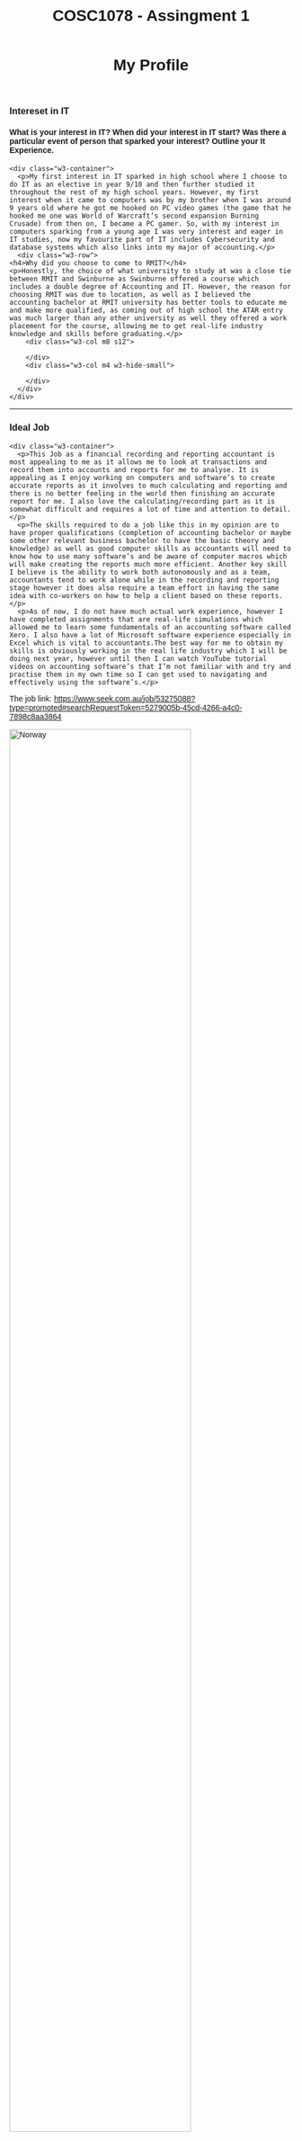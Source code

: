 <!DOCTYPE html>
<html>
<title>Assingment 1</title>
<meta charset="UTF-8">
<meta name="viewport" content="width=device-width, initial-scale=1">
<link rel="stylesheet" href="https://www.w3schools.com/w3css/4/w3.css">
<link rel="stylesheet" href="https://fonts.googleapis.com/css?family=Raleway">
<style>
body,h1,h2,h3,h4,h5 {font-family: "Raleway", sans-serif}
</style>
<body class="w3-light-grey">

<!-- w3-content defines a container for fixed size centered content,
and is wrapped around the whole page content, except for the footer in this example -->
<div class="w3-content" style="max-width:1400px">

<!-- Header -->
<header class="w3-container w3-center w3-padding-32">
  <h1><b>COSC1078 - Assingment 1</b></h1>
</header>

<!-- Grid -->
<div class="w3-row">

<!-- Blog entries -->
<div class="w3-col l8 s12">

  <!-- project idea -->
  <div class="w3-card-4 w3-margin w3-white">
    <div class="w3-container">
  <header class="w3-container w3-center w3-padding-32">
    <h1><b>My Profile</b></h1>
  </header>
  </div>
  <div class="w3-col m8 s12">

  </div>
  <div class="w3-col m4 w3-hide-small">

  </div>
  </div>

  <!-- Blog entry -->
  <div class="w3-card-4 w3-margin w3-white">
    <div class="w3-container">
      <h3><b>Intereset in IT</b></h3>
      <h4>What is your interest in IT? When did your interest in IT start? Was there a particular event of person that sparked your interest? Outline your It Experience. </h4>
    </div>

    <div class="w3-container">
      <p>My first interest in IT sparked in high school where I choose to do IT as an elective in year 9/10 and then further studied it throughout the rest of my high school years. However, my first interest when it came to computers was by my brother when I was around 9 years old where he got me hooked on PC video games (the game that he hooked me one was World of Warcraft’s second expansion Burning Crusade) from then on, I became a PC gamer. So, with my interest in computers sparking from a young age I was very interest and eager in IT studies, now my favourite part of IT includes Cybersecurity and database systems which also links into my major of accounting.</p>
      <div class="w3-row">
    <h4>Why did you choose to come to RMIT?</h4>
    <p>Honestly, the choice of what university to study at was a close tie between RMIT and Swinburne as Swinburne offered a course which includes a double degree of Accounting and IT. However, the reason for choosing RMIT was due to location, as well as I believed the accounting bachelor at RMIT university has better tools to educate me and make more qualified, as coming out of high school the ATAR entry was much larger than any other university as well they offered a work placement for the course, allowing me to get real-life industry knowledge and skills before graduating.</p>
        <div class="w3-col m8 s12">

        </div>
        <div class="w3-col m4 w3-hide-small">

        </div>
      </div>
    </div>
  </div>
  <hr>

  <!-- Ideal Job -->
  <div class="w3-card-4 w3-margin w3-white">
    <div class="w3-container">
      <h3><b>Ideal Job</b></h3>
    </div>

    <div class="w3-container">
      <p>This Job as a financial recording and reporting accountant is most appealing to me as it allows me to look at transactions and record them into accounts and reports for me to analyse. It is appealing as I enjoy working on computers and software’s to create accurate reports as it involves to much calculating and reporting and there is no better feeling in the world then finishing an accurate report for me. I also love the calculating/recording part as it is somewhat difficult and requires a lot of time and attention to detail.</p>
      <p>The skills required to do a job like this in my opinion are to have proper qualifications (completion of accounting bachelor or maybe some other relevant business bachelor to have the basic theory and knowledge) as well as good computer skills as accountants will need to know how to use many software’s and be aware of computer macros which will make creating the reports much more efficient. Another key skill I believe is the ability to work both autonomously and as a team, accountants tend to work alone while in the recording and reporting stage however it does also require a team effort in having the same idea with co-workers on how to help a client based on these reports.</p>
      <p>As of now, I do not have much actual work experience, however I have completed assignments that are real-life simulations which allowed me to learn some fundamentals of an accounting software called Xero. I also have a lot of Microsoft software experience especially in Excel which is vital to accountants.The best way for me to obtain my skills is obviously working in the real life industry which I will be doing next year, however until then I can watch YouTube tutorial videos on accounting software’s that I’m not familiar with and try and practise them in my own time so I can get used to navigating and effectively using the software’s.</p>
<p>The job link: <a href="url">https://www.seek.com.au/job/53275088?type=promoted#searchRequestToken=5279005b-45cd-4266-a4c0-7898c8aa3864</a></p>
<img src="capture.PNG" alt="Norway" style="width:80%">
      <div class="w3-row">
        <div class="w3-col m8 s12">

        </div>
        <div class="w3-col m4 w3-hide-small">

        </div>
      </div>
    </div>
  </div>

  <!-- Quiz -->
    <div class="w3-card-4 w3-margin w3-white">
      <div class="w3-container">
        <h3><b>Quiz 1 and 2 results</b></h3>
      </div>
      <div class="w3-container">
        <<img src="quiz1.PNG" alt="Quiz 1" width="40%">
        <<img src="quiz2.PNG" alt="Quiz 2" width="50%">
      </div>
    </div>

<!-- project idea -->
<div class="w3-card-4 w3-margin w3-grey">
  <div class="w3-container">
<header class="w3-container w3-center w3-padding-32">
  <h1><b>Project Idea</b></h1>
</header>
</div>
<div class="w3-col m8 s12">

</div>
<div class="w3-col m4 w3-hide-small">

</div>
</div>
<!-- overview -->

<div class="w3-card-4 w3-margin w3-grey">
  <div class="w3-container">
    <h3><b>Overview</b></h3>
    <p>My project idea is similar to a budgeting/finance assistance software where businesses or individuals can input their financial data to help them calculate their profits and then give advice to them to improve their financials as well as tips on proper budgeting and saving money. For Businesses, they would need to input more financial data as they have much more transactions and other variables, as well the business side will include advice based on their ratios (Liquidity, profitability ratios etc). </p>
  </div>
  <div class="w3-col m8 s12">

  </div>
  <div class="w3-col m4 w3-hide-small">

  </div>
</div>

<!-- description -->

<div class="w3-card-4 w3-margin w3-grey">
  <div class="w3-container">
    <h3><b>Description</b></h3>
    <p>There would be many features to this service, the main one being giving feedback and statistics on the user’s financial figures. The way to get to the feedback and statistics however is firstly by the user inputting their accurate financial figures into the software (the more accurate they are the more the feedback will help improve them). Inputting the figures will allow the software to understand all variables of the users’ financials and be able to give direct feedback. This feature would also include (for businesses specifically) multiple financial ratios and give detailed explanations on how to improve these ratios (an example would be if inventory turnover is very long the business should incentivise their inventory by offering credit terms).  </p>
    <p>The software would also include a budgeting feature, which would help users be more aware on their spending and save money by creating a savings goal for the future. The budget feature is like a spending plan that takes into account both current and future income and expenses, which is valuable long-term for users, as it will keep user spending in check and make sure their savings are on track for the future and help reach their savings goal. Budgeting also ensures users to not spend money they don’t have and helps avoid poor financial decisions as the budget will allow the user to know exactly how much they earn and how much they can spend per month/week. </p>
    <p>These two features are different as the budgeting feature is to help users long-term and forecast their future transactions whereas the feedback one is based on previous years data and giving direct feedback to help users instantly on reasons why they are making or losing a certain amount. The feedback software is more business orientated as well whereas the budget is more for both individual and business users. When thinking about these software’s and how much they should cost to user’s, I would set the budgeting feature to be free (as I believe budgeting is a need for everyone) and the feedback feature to be a premium feature and cost a small amount. The purpose of these features is to help improve financial stability, but also to help educate the users on the importance of proper financing and improve their overall financial knowledge. </p>
  </div>
  <div class="w3-col m8 s12">

  </div>
  <div class="w3-col m4 w3-hide-small">

  </div>
</div>

<!-- skills required -->
<div class="w3-card-4 w3-margin w3-grey">
  <div class="w3-container">
    <h3><b>Outcome</b></h3>
    <p>If the project is successful, the outcome would be a cheap, easy to use accounting software that would help all users improve their financial stability and assist them into creating a budget plan and allowing them to reach their financial goals. Some problems that may be solved would be correct coding which can be solved by educating myself on coding with the many resources online and the project not being user friendly which can be solved by testing the software and some individuals and get feedback off them before publishing the project. The impact this software would have is large, as it will be an educational and practical tool for users in order to improve their financial situation. </p>
  </div>
  <div class="w3-col m8 s12">

  </div>
  <div class="w3-col m4 w3-hide-small">

  </div>
</div>

<!-- END BLOG ENTRIES -->
</div>

<!-- Introduction menu -->
<div class="w3-col l4">
  <!-- About Card -->
  <div class="w3-card w3-margin w3-margin-top">
  <img src="image.jpg" style="width:100%">
    <div class="w3-container w3-white">
      <h4><b>Personal Information</b></h4>
      <p>My name is Riley McKay, I’m a second year RMIT University student studying a Bachelor of Accountancy (Professional) and I am expecting to graduate the year ending 2023 as I will be interning at an accounting firm for my RMIT co-op placement in 2022. Some personal background knowledge about is that I am a Maltese Australian (my fathers’ side of the family is of Maltese heritage) and can only speak English and a very little amount of French after studying it in high school. My favourite hobby to do is watch and play basketball with my friends as well as playing video games with them.</p>
    </div>
  </div><hr>

  <!-- Personal Profile -->
  <div class="w3-card w3-margin w3-margin-top">
    <div class="w3-container w3-white">
      <h4><b>Personal Profile</b></h4>
      <h4>What do the results of these tests mean for you?</h4>
      <p>After completing the quizzes and looking at the results I’m not to surprised. I’ve always known that I would be a tactile learner as the way I learn always requires me to be hands on (whether writing calculations etc.). The creativity test was also not a surprise as I do believe I have a bigger complexity and perspective metric then the other metrics. However, the test I was surprised on was the 16 personalities test, where it said I’m 54% extraverted. I assumed I’d be a little more extraverted with a ratio of around 60-65% extravert and 40-35% introvert. These results have reassured me on my personality and learning traits and have told me that I’m a littler more extraverted then introverted.</p>
      <h4>How do you think these results may influence your behaviour in a team?</h4>
      <p> I don’t think these results will influence a change in my behaviour as a team, as all of them are more team friendly. Having a Tactile, slightly extraverted, and observant traits are the perfect traits for a member of a team; however, I don’t believe these traits are suitable for leader position. With this being said, I want to become more extraverted and slightly less observant so my personality can shift into more of a leader position of the team rather than just a member. </p>
      <h4> How should you take this into account when forming a team? </h4>
      <p> I should definitely find a more direct, extraverted, and bolder person when trying to form a team as they would be ideal for the leader role of a team. With that being said, I would also like a couple more people similar to my traits to fill the rest of the team which I believe would create an ideal, healthy functioning and effective team. </p>
    </div>
  </div><hr>

<!-- Quiz 3 Result -->
  <div class="w3-card-4 w3-margin w3-white">
    <div class="w3-container">
      <h3><b>Quiz 3 result</b></h3>
    </div>
    <div class="w3-container">
      <<img src="quiz3.PNG" alt="Quiz 3" width="100%">
      </div>
      </div>

<!-- Motivation -->
<div class="w3-card-4 w3-margin w3-grey">
  <div class="w3-container">
    <h3><b>Motivation</b></h3>
  </div>
  <div class="w3-container">
    <p>My motivation for this project idea is obviously my passion for Accounting and Business, and I believe that it would be very useful and helpful for individuals especially for those who have limited expertise on this topic and how to improve their financials. Also, the market for this project idea is literally ever individual and business as accounting is needed aspect for survivability and stability. I want the project to be user friendly (easy to use etc) and as well cheap and convenient (mobile app) so it would be appealable for individuals and businesses so they can use this software to greatly improve their financials. </p>
    </div>
    </div>

<!-- Tools and Technologies -->
<div class="w3-card-4 w3-margin w3-grey">
  <div class="w3-container">
    <h3><b>Tools and Technologies</b></h3>
  </div>
  <div class="w3-container">
    <p>The main hardware required would be a well-working computer as well as an external hard drive to ensure all software information and data is backed up onto it to have a secure archive for software information as well as to prevent data loss in case of a system crash or internal computer hard drive failure.  </p>
    <p>The main software required would be a html coding software (GitHub and Atom). This will assist in creating and designing the accounting software by inputting html codes into GitHub and Atom which will allow for the creation and design of the accounting software.   </p>
    </div>
    </div>

<!-- Outcome -->
<div class="w3-card-4 w3-margin w3-grey">
  <div class="w3-container">
    <h3><b>Skills Required</b></h3>
  </div>
  <div class="w3-container">
    <p>The main skill required for this project is having high html coding knowledge. Html coding is the biggest part of my project idea, as all of the accounting features, user interaction and even the creation of the software must be coded. It is very feasible to find the skills required to code the accounting software, as not only am I learning html in class I’m also experimenting codes on basic templates to improve my overall knowledge on html coding. There are also many  resources online to assist in improving my html coding knowledge. Finding the software and hardware are also very feasible, as the external hard drive may cost a bit, but the html coding software’s are free and easy to download. </p>
    </div>
    </div>


<!-- END Introduction Menu -->
</div>

<!-- END GRID -->
</div><br>

<!-- END w3-content -->
</div>

<!-- Footer -->
<footer class="w3-container w3-dark-grey w3-padding-32 w3-margin-top">
  <p style="text-align:center;">Riley McKay, Email: s3839145@student.rmit.edu.au</p>
</footer>

</body>
</html>
